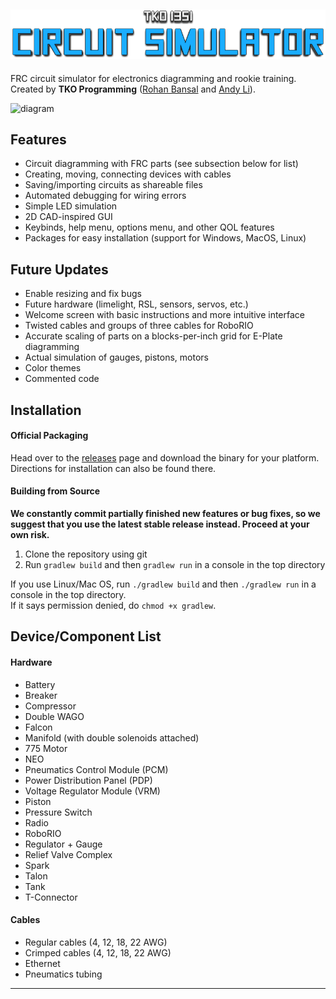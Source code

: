 ![TKO Circuit Simulator](https://github.com/MittyRobotics/tko-electronics-sim/blob/master/assets/img/logo/circuitsim.png)
---

FRC circuit simulator for electronics diagramming and rookie training.<br>
Created by **TKO Programming** ([Rohan Bansal](https://github.com/Rohan-Bansal) and [Andy Li](https://github.com/AndyLi23)).

![diagram](https://www.chiefdelphi.com/uploads/default/original/3X/4/b/4b3d36734577676d8211377c06b7b3f657fd1967.png)

## Features

- Circuit diagramming with FRC parts (see subsection below for list)
- Creating, moving, connecting devices with cables
- Saving/importing circuits as shareable files
- Automated debugging for wiring errors
- Simple LED simulation
- 2D CAD-inspired GUI
- Keybinds, help menu, options menu, and other QOL features
- Packages for easy installation (support for Windows, MacOS, Linux)

## Future Updates

- Enable resizing and fix bugs
- Future hardware (limelight, RSL, sensors, servos, etc.) 
- Welcome screen with basic instructions and more intuitive interface
- Twisted cables and groups of three cables for RoboRIO
- Accurate scaling of parts on a blocks-per-inch grid for E-Plate diagramming
- Actual simulation of gauges, pistons, motors
- Color themes
- Commented code

## Installation

#### Official Packaging

Head over to the [releases](https://github.com/MittyRobotics/tko-electronics-sim/releases) page and download the binary for your platform. Directions for installation can also be found there.

#### Building from Source

**We constantly commit partially finished new features or bug fixes, so we suggest that you use the latest stable release instead. Proceed at your own risk.**

1. Clone the repository using git
2. Run `gradlew build` and then `gradlew run` in a console in the top directory

If you use Linux/Mac OS, run `./gradlew build` and then `./gradlew run` in a console in the top directory. <br>
If it says permission denied, do `chmod +x gradlew`.

## Device/Component List

#### Hardware
- Battery<br>
- Breaker<br>
- Compressor<br>
- Double WAGO<br>
- Falcon<br>
- Manifold (with double solenoids attached)<br>
- 775 Motor<br>
- NEO<br>
- Pneumatics Control Module (PCM)<br>
- Power Distribution Panel (PDP)<br>
- Voltage Regulator Module (VRM)<br>
- Piston<br>
- Pressure Switch<br>
- Radio<br>
- RoboRIO<br>
- Regulator + Gauge<br>
- Relief Valve Complex<br>
- Spark<br>
- Talon<br>
- Tank<br>
- T-Connector<br>

#### Cables

- Regular cables (4, 12, 18, 22 AWG)
- Crimped cables (4, 12, 18, 22 AWG)
- Ethernet
- Pneumatics tubing

---
